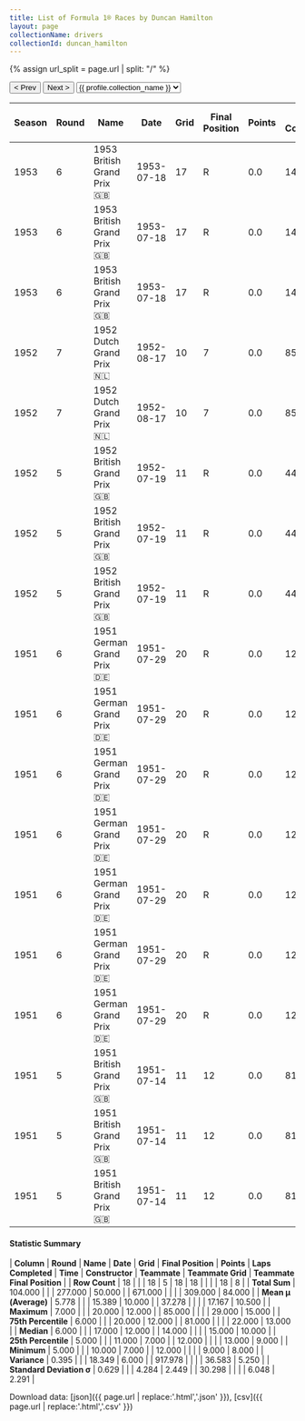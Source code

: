 ```yaml
---
title: List of Formula 1® Races by Duncan Hamilton
layout: page
collectionName: drivers
collectionId: duncan_hamilton
---
```


{% assign url_split = page.url | split: "/" %}
<div id="collection-navigation">
<button onclick="selector.options[selector.selectedIndex-1].value && (window.location = selector.options[selector.selectedIndex-1].value);">&lt; Prev</button>
<button onclick="selector.options[selector.selectedIndex+1].value && (window.location = selector.options[selector.selectedIndex+1].value);">Next &gt;</button>
<select id="selector" onchange="this.options[this.selectedIndex].value && (window.location = this.options[this.selectedIndex].value);">
  {% for collectionId in site.data[page.collectionName].refs %}
    {% if collectionId == page.collectionId %}
      {% assign selected = "selected" %}
    {% else %}
      {% assign selected = "" %}
    {% endif %}
    {% assign profile = site.data[page.collectionName][collectionId].profile %}
    <option value="/f1/{{ page.collectionName }}/{{ collectionId }}/{{ url_split[4] }}" {{ selected }}>{{ profile.collection_name }}</option>
  {% endfor %}
</select>
</div>

| Season | Round | Name | Date | Grid | Final Position | Points | Laps Completed | Time | Constructor | Teammate | Teammate Grid | Teammate Final Position |
|--|--|--|--|--|--|--|--|--|--|--|--|--|
| 1953 | 6 | 1953 British Grand Prix 🇬🇧 | 1953-07-18 | 17 | R | 0.0 | 14 |   | HWM 🇬🇧 | [Peter Collins 🇬🇧](/f1/drivers/collins) | 23 | R |
| 1953 | 6 | 1953 British Grand Prix 🇬🇧 | 1953-07-18 | 17 | R | 0.0 | 14 |   | HWM 🇬🇧 | [Jack Fairman 🇬🇧](/f1/drivers/fairman) | 27 | R |
| 1953 | 6 | 1953 British Grand Prix 🇬🇧 | 1953-07-18 | 17 | R | 0.0 | 14 |   | HWM 🇬🇧 | [Lance Macklin 🇬🇧](/f1/drivers/macklin) | 12 | R |
| 1952 | 7 | 1952 Dutch Grand Prix 🇳🇱 | 1952-08-17 | 10 | 7 | 0.0 | 85 |   | HWM 🇬🇧 | [Lance Macklin 🇬🇧](/f1/drivers/macklin) | 9 | 8 |
| 1952 | 7 | 1952 Dutch Grand Prix 🇳🇱 | 1952-08-17 | 10 | 7 | 0.0 | 85 |   | HWM 🇬🇧 | [Dries van der Lof 🇳🇱](/f1/drivers/lof) | 14 | N |
| 1952 | 5 | 1952 British Grand Prix 🇬🇧 | 1952-07-19 | 11 | R | 0.0 | 44 |   | HWM 🇬🇧 | [Lance Macklin 🇬🇧](/f1/drivers/macklin) | 29 | 15 |
| 1952 | 5 | 1952 British Grand Prix 🇬🇧 | 1952-07-19 | 11 | R | 0.0 | 44 |   | HWM 🇬🇧 | [Peter Collins 🇬🇧](/f1/drivers/collins) | 14 | R |
| 1952 | 5 | 1952 British Grand Prix 🇬🇧 | 1952-07-19 | 11 | R | 0.0 | 44 |   | HWM 🇬🇧 | [Tony Gaze 🇦🇺](/f1/drivers/gaze) | 26 | R |
| 1951 | 6 | 1951 German Grand Prix 🇩🇪 | 1951-07-29 | 20 | R | 0.0 | 12 |   | Talbot-Lago 🇫🇷 | [Louis Rosier 🇫🇷](/f1/drivers/rosier) | 15 | 8 |
| 1951 | 6 | 1951 German Grand Prix 🇩🇪 | 1951-07-29 | 20 | R | 0.0 | 12 |   | Talbot-Lago 🇫🇷 | [Pierre Levegh 🇫🇷](/f1/drivers/levegh) | 19 | 9 |
| 1951 | 6 | 1951 German Grand Prix 🇩🇪 | 1951-07-29 | 20 | R | 0.0 | 12 |   | Talbot-Lago 🇫🇷 | [Jacques Swaters 🇺🇸](/f1/drivers/swaters) | 22 | 10 |
| 1951 | 6 | 1951 German Grand Prix 🇩🇪 | 1951-07-29 | 20 | R | 0.0 | 12 |   | Talbot-Lago 🇫🇷 | [Johnny Claes 🇧🇪](/f1/drivers/claes) | 18 | 11 |
| 1951 | 6 | 1951 German Grand Prix 🇩🇪 | 1951-07-29 | 20 | R | 0.0 | 12 |   | Talbot-Lago 🇫🇷 | [Yves Cabantous 🇫🇷](/f1/drivers/cabantous) | 11 | R |
| 1951 | 6 | 1951 German Grand Prix 🇩🇪 | 1951-07-29 | 20 | R | 0.0 | 12 |   | Talbot-Lago 🇫🇷 | [Philippe Étancelin 🇫🇷](/f1/drivers/etancelin) | 21 | R |
| 1951 | 6 | 1951 German Grand Prix 🇩🇪 | 1951-07-29 | 20 | R | 0.0 | 12 |   | Talbot-Lago 🇫🇷 | [Louis Chiron 🇲🇨](/f1/drivers/chiron) | 13 | R |
| 1951 | 5 | 1951 British Grand Prix 🇬🇧 | 1951-07-14 | 11 | 12 | 0.0 | 81 |   | Talbot-Lago 🇫🇷 | [Louis Rosier 🇫🇷](/f1/drivers/rosier) | 9 | 10 |
| 1951 | 5 | 1951 British Grand Prix 🇬🇧 | 1951-07-14 | 11 | 12 | 0.0 | 81 |   | Talbot-Lago 🇫🇷 | [Johnny Claes 🇧🇪](/f1/drivers/claes) | 14 | 13 |
| 1951 | 5 | 1951 British Grand Prix 🇬🇧 | 1951-07-14 | 11 | 12 | 0.0 | 81 |   | Talbot-Lago 🇫🇷 | [Louis Chiron 🇲🇨](/f1/drivers/chiron) | 13 | R |

#### Statistic Summary

| **Column** | **Round** | **Name** | **Date** | **Grid** | **Final Position** | **Points** | **Laps Completed** | **Time** | **Constructor** | **Teammate** | **Teammate Grid** | **Teammate Final Position** |
| **Row Count** | 18 |  |  | 18 | 5 | 18 | 18 |  |  |  | 18 | 8 |
| **Total Sum** | 104.000 |  |  | 277.000 | 50.000 |  | 671.000 |  |  |  | 309.000 | 84.000 |
| **Mean μ (Average)** | 5.778 |  |  | 15.389 | 10.000 |  | 37.278 |  |  |  | 17.167 | 10.500 |
| **Maximum** | 7.000 |  |  | 20.000 | 12.000 |  | 85.000 |  |  |  | 29.000 | 15.000 |
| **75th Percentile** | 6.000 |  |  | 20.000 | 12.000 |  | 81.000 |  |  |  | 22.000 | 13.000 |
| **Median** | 6.000 |  |  | 17.000 | 12.000 |  | 14.000 |  |  |  | 15.000 | 10.000 |
| **25th Percentile** | 5.000 |  |  | 11.000 | 7.000 |  | 12.000 |  |  |  | 13.000 | 9.000 |
| **Minimum** | 5.000 |  |  | 10.000 | 7.000 |  | 12.000 |  |  |  | 9.000 | 8.000 |
| **Variance** | 0.395 |  |  | 18.349 | 6.000 |  | 917.978 |  |  |  | 36.583 | 5.250 |
| **Standard Deviation σ** | 0.629 |  |  | 4.284 | 2.449 |  | 30.298 |  |  |  | 6.048 | 2.291 |

Download data: [json]({{ page.url | replace:'.html','.json' }}), [csv]({{ page.url | replace:'.html','.csv' }})
